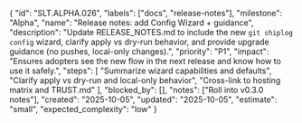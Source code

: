 {
  "id": "SLT.ALPHA.026",
  "labels": ["docs", "release-notes"],
  "milestone": "Alpha",
  "name": "Release notes: add Config Wizard + guidance",
  "description": "Update RELEASE_NOTES.md to include the new `git shiplog config` wizard, clarify apply vs dry-run behavior, and provide upgrade guidance (no pushes, local-only changes).",
  "priority": "P1",
  "impact": "Ensures adopters see the new flow in the next release and know how to use it safely.",
  "steps": [
    "Summarize wizard capabilities and defaults",
    "Clarify apply vs dry-run and local-only behavior",
    "Cross-link to hosting matrix and TRUST.md"
  ],
  "blocked_by": [],
  "notes": ["Roll into v0.3.0 notes"],
  "created": "2025-10-05",
  "updated": "2025-10-05",
  "estimate": "small",
  "expected_complexity": "low"
}

